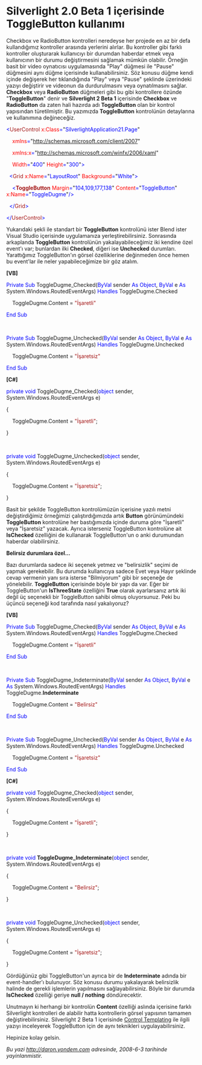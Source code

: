 # Silverlight 2.0 Beta 1 içerisinde ToggleButton kullanımı 

Checkbox ve RadioButton kontrolleri neredeyse her projede en az bir defa
kullandığımız kontroller arasında yerlerini alırlar. Bu kontroller gibi
farklı kontroller oluşturarak kullanıcıyı bir durumdan haberdar etmek
veya kullanıcının bir durumu değiştirmesini sağlamak mümkün olabilir.
Örneğin basit bir video oynatıcısı uygulamasında "Play" düğmesi ile
"Pause" düğmesini aynı düğme içerisinde kullanabilirsiniz. Söz konusu
düğme kendi içinde değişerek her tıklandığında "Play" veya "Pause"
şeklinde üzerindeki yazıyı değiştirir ve videonun da durdurulmasını veya
oynatılmasını sağlar. **Checkbox** veya **RadioButton** düğmeleri gibi
bu gibi kontrollere özünde "**ToggleButton**" denir ve **Silverlight 2
Beta 1** içerisinde **Checkbox** ve **RadioButton** da zaten hali
hazırda adı **ToggleButton** olan bir kontrol yapısından türetilmiştir.
Bu yazımızda **ToggleButton** kontrolünün detaylarına ve kullanımına
değineceğiz.

<span style="color: blue;">\<</span><span
style="color: #a31515;">UserControl</span><span style="color: blue;">
</span><span style="color: red;">x:Class</span><span
style="color: blue;">=</span>"<span
style="color: blue;">SilverlightApplication21.Page</span>"

<span style="color: blue;">    </span><span
style="color: red;">xmlns</span><span
style="color: blue;">=</span>"<span
style="color: blue;">http://schemas.microsoft.com/client/2007</span>"

<span style="color: blue;">    </span><span
style="color: red;">xmlns:x</span><span
style="color: blue;">=</span>"<span
style="color: blue;">http://schemas.microsoft.com/winfx/2006/xaml</span>"

<span style="color: blue;">    </span><span
style="color: red;">Width</span><span
style="color: blue;">=</span>"<span
style="color: blue;">400</span>"<span style="color: blue;"> </span><span
style="color: red;">Height</span><span
style="color: blue;">=</span>"<span
style="color: blue;">300</span>"<span style="color: blue;">\></span>

<span style="color: blue;">  \<</span><span
style="color: #a31515;">Grid</span><span style="color: blue;">
</span><span style="color: red;">x:Name</span><span
style="color: blue;">=</span>"<span
style="color: blue;">LayoutRoot</span>"<span style="color: blue;">
</span><span style="color: red;">Background</span><span
style="color: blue;">=</span>"<span
style="color: blue;">White</span>"<span style="color: blue;">\></span>

<span style="color: blue;">    \<</span><span
style="color: #a31515;">**ToggleButton**</span><span
style="color: blue;"> </span><span
style="color: red;">Margin</span><span
style="color: blue;">=</span>"<span
style="color: blue;">104,109,177,138</span>"<span style="color: blue;">
</span><span style="color: red;">Content</span><span
style="color: blue;">=</span>"<span
style="color: blue;">ToggleButton</span>"<span style="color: blue;">
</span><span style="color: red;">x:Name</span><span
style="color: blue;">=</span>"<span
style="color: blue;">ToggleDugme</span>"<span
style="color: blue;">/\></span>

<span style="color: blue;">  \</</span><span
style="color: #a31515;">Grid</span><span style="color: blue;">\></span>

<span style="color: blue;">\</</span><span
style="color: #a31515;">UserControl</span><span
style="color: blue;">\></span>

Yukarıdaki şekli ile standart bir **ToggleButton** kontrolünü ister
Blend ister Visual Studio içerisinde uygulamanıza yerleştirebilirsiniz.
Sonrasında arkaplanda **ToggleButton** kontrolünün yakalayabileceğimiz
iki kendine özel event'ı var; bunlardan ilki **Checked**, diğeri ise
**Unchecked** durumları. Yarattığımız ToggleButton'ın görsel
özelliklerine değinmeden önce hemen bu event'lar ile neler
yapabileceğimize bir göz atalım.

**[VB]**

<span style="color: blue;">Private</span> <span
style="color: blue;">Sub</span> ToggleDugme\_Checked(<span
style="color: blue;">ByVal</span> sender <span
style="color: blue;">As</span> <span style="color: blue;">Object</span>,
<span style="color: blue;">ByVal</span> e <span
style="color: blue;">As</span> System.Windows.RoutedEventArgs) <span
style="color: blue;">Handles</span> ToggleDugme.Checked

    ToggleDugme.Content = <span
style="color: #a31515;">"İşaretli"</span>

<span style="color: blue;">End</span> <span
style="color: blue;">Sub</span>

 

<span style="color: blue;">Private</span> <span
style="color: blue;">Sub</span> ToggleDugme\_Unchecked(<span
style="color: blue;">ByVal</span> sender <span
style="color: blue;">As</span> <span style="color: blue;">Object</span>,
<span style="color: blue;">ByVal</span> e <span
style="color: blue;">As</span> System.Windows.RoutedEventArgs) <span
style="color: blue;">Handles</span> ToggleDugme.Unchecked

    ToggleDugme.Content = <span
style="color: #a31515;">"İşaretsiz"</span>

<span style="color: blue;">End</span> <span
style="color: blue;">Sub</span>

**[C\#]**

<span style="color: blue;">private</span> <span
style="color: blue;">void</span> ToggleDugme\_Checked(<span
style="color: blue;">object</span> sender,
System.Windows.RoutedEventArgs e)

{

    ToggleDugme.Content = <span
style="color: #a31515;">"İşaretli"</span>;

}

 

<span style="color: blue;">private</span> <span
style="color: blue;">void</span> ToggleDugme\_Unchecked(<span
style="color: blue;">object</span> sender,
System.Windows.RoutedEventArgs e)

{

    ToggleDugme.Content = <span
style="color: #a31515;">"İşaretsiz"</span>;

}

Basit bir şekilde ToggleButton kontrolümüzün içerisine yazılı metni
değiştirdiğimiz örneğimizi çalıştırdığımızda artık **Button**
görünümündeki **ToggleButton** kontrolüne her bastığımızda içinde duruma
göre "İşaretli" veya "İşaretsiz" yazacak. Ayrıca isterseniz ToggleButton
kontrolüne ait **IsChecked** özelliğini de kullanarak ToggleButton'un o
anki durumundan haberdar olabilirsiniz.

**Belirsiz durumlara özel...**

Bazı durumlarda sadece iki seçenek yetmez ve "belirsizlik" seçimi de
yapmak gerekebilir. Bu durumda kullanıcıya sadece Evet veya Hayır
şeklinde cevap vermenin yanı sıra isterse "Bilmiyorum" gibi bir seçeneğe
de yönelebilir. **ToggleButton** içerisinde böyle bir yapı da var. Eğer
bir ToggleButton'un **IsThreeState** özelliğini **True** olarak
ayarlarsanız artık iki değil üç seçenekli bir ToggleButton sahibi olmuş
oluyorsunuz. Peki bu üçüncü seçeneği kod tarafında nasıl yakalıyoruz?

**[VB]**

<span style="color: blue;">Private</span> <span
style="color: blue;">Sub</span> ToggleDugme\_Checked(<span
style="color: blue;">ByVal</span> sender <span
style="color: blue;">As</span> <span style="color: blue;">Object</span>,
<span style="color: blue;">ByVal</span> e <span
style="color: blue;">As</span> System.Windows.RoutedEventArgs) <span
style="color: blue;">Handles</span> ToggleDugme.Checked

    ToggleDugme.Content = <span
style="color: #a31515;">"İşaretli"</span>

<span style="color: blue;">End</span> <span
style="color: blue;">Sub</span>

 

<span style="color: blue;">Private</span> <span
style="color: blue;">Sub</span> ToggleDugme\_Indeterminate(<span
style="color: blue;">ByVal</span> sender <span
style="color: blue;">As</span> <span style="color: blue;">Object</span>,
<span style="color: blue;">ByVal</span> e <span
style="color: blue;">As</span> System.Windows.RoutedEventArgs) <span
style="color: blue;">Handles</span> ToggleDugme.**Indeterminate**

    ToggleDugme.Content = <span
style="color: #a31515;">"Belirsiz"</span>

<span style="color: blue;">End</span> <span
style="color: blue;">Sub</span>

 

<span style="color: blue;">Private</span> <span
style="color: blue;">Sub</span> ToggleDugme\_Unchecked(<span
style="color: blue;">ByVal</span> sender <span
style="color: blue;">As</span> <span style="color: blue;">Object</span>,
<span style="color: blue;">ByVal</span> e <span
style="color: blue;">As</span> System.Windows.RoutedEventArgs) <span
style="color: blue;">Handles</span> ToggleDugme.Unchecked

    ToggleDugme.Content = <span
style="color: #a31515;">"İşaretsiz"</span>

<span style="color: blue;">End</span> <span
style="color: blue;">Sub</span>

**[C\#]**

<span style="color: blue;">private</span> <span
style="color: blue;">void</span> ToggleDugme\_Checked(<span
style="color: blue;">object</span> sender,
System.Windows.RoutedEventArgs e)

{

    ToggleDugme.Content = <span
style="color: #a31515;">"İşaretli"</span>;

}

 

<span style="color: blue;">private</span> <span
style="color: blue;">void</span> **ToggleDugme\_Indeterminate**(<span
style="color: blue;">object</span> sender,
System.Windows.RoutedEventArgs e)

{

    ToggleDugme.Content = <span
style="color: #a31515;">"Belirsiz"</span>;

}

 

<span style="color: blue;">private</span> <span
style="color: blue;">void</span> ToggleDugme\_Unchecked(<span
style="color: blue;">object</span> sender,
System.Windows.RoutedEventArgs e)

{

    ToggleDugme.Content = <span
style="color: #a31515;">"İşaretsiz"</span>;

}

Gördüğünüz gibi ToggleButton'un ayrıca bir de **Indeterminate** adında
bir event-handler'ı bulunuyor. Söz konusu durumu yakalayarak belirsizlik
halinde de gerekli işlemlerin yapılmasını sağlayabilirsiniz. Böyle bir
durumda **IsChecked** özelliği geriye **null / nothing** döndürecektir.

Unutmayın ki herhangi bir kontrolün **Content** özelliği aslında
içerisine farklı Silverlight kontrolleri de alabilir hatta kontrollerin
görsel yapısının tamamen değiştirebilirsiniz. Silverlight 2 Beta 1
içerisinde [Control
Templating](http://daron.yondem.com/tr/post/64891675-eba7-4cad-88a5-70cb3d148993)
ile ilgili yazıyı inceleyerek ToggleButton için de aynı teknikleri
uygulayabilirsiniz.

Hepinize kolay gelsin.


*Bu yazi http://daron.yondem.com adresinde, 2008-6-3 tarihinde yayinlanmistir.*